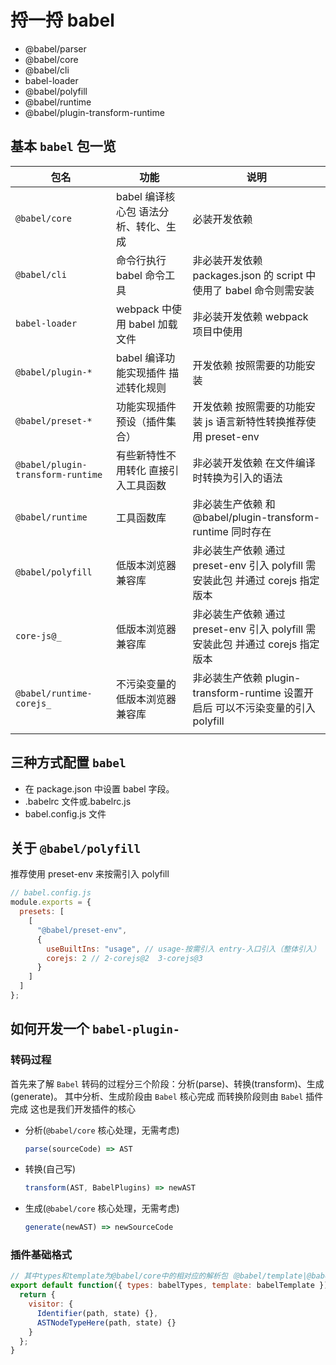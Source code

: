 # 捋一捋 babel

- @babel/parser
- @babel/core
- @babel/cli
- babel-loader
- @babel/polyfill
- @babel/runtime
- @babel/plugin-transform-runtime

## 基本 `babel` 包一览

| 包名                              | 功能                                  | 说明                                                                             |
| --------------------------------- | ------------------------------------- | -------------------------------------------------------------------------------- |
| `@babel/core`                     | babel 编译核心包 语法分析、转化、生成 | 必装开发依赖                                                                     |
| `@babel/cli`                      | 命令行执行 babel 命令工具             | 非必装开发依赖 packages.json 的 script 中使用了 babel 命令则需安装               |
| `babel-loader`                    | webpack 中使用 babel 加载文件         | 非必装开发依赖 webpack 项目中使用                                                |
| `@babel/plugin-*`                 | babel 编译功能实现插件 描述转化规则   | 开发依赖 按照需要的功能安装                                                      |
| `@babel/preset-*`                 | 功能实现插件预设（插件集合）          | 开发依赖 按照需要的功能安装 js 语言新特性转换推荐使用 preset-env                 |
| `@babel/plugin-transform-runtime` | 有些新特性不用转化 直接引入工具函数   | 非必装开发依赖 在文件编译时转换为引入的语法                                      |
| `@babel/runtime`                  | 工具函数库                            | 非必装生产依赖 和@babel/plugin-transform-runtime 同时存在                        |
| `@babel/polyfill`                 | 低版本浏览器兼容库                    | 非必装生产依赖 通过 preset-env 引入 polyfill 需安装此包 并通过 corejs 指定版本   |
| `core-js@_`                       | 低版本浏览器兼容库                    | 非必装生产依赖 通过 preset-env 引入 polyfill 需安装此包 并通过 corejs 指定版本   |
| `@babel/runtime-corejs_`          | 不污染变量的低版本浏览器兼容库        | 非必装生产依赖 plugin-transform-runtime 设置开启后 可以不污染变量的引入 polyfill |
|                                   |                                       |

## 三种方式配置 `babel`

- 在 package.json 中设置 babel 字段。
- .babelrc 文件或.babelrc.js
- babel.config.js 文件

## 关于 `@babel/polyfill`

推荐使用 preset-env 来按需引入 polyfill

```js
// babel.config.js
module.exports = {
  presets: [
    [
      "@babel/preset-env",
      {
        useBuiltIns: "usage", // usage-按需引入 entry-入口引入（整体引入） false-不引入polyfill
        corejs: 2 // 2-corejs@2  3-corejs@3
      }
    ]
  ]
};
```

## 如何开发一个 `babel-plugin-`

### 转码过程

首先来了解 `Babel` 转码的过程分三个阶段：分析(parse)、转换(transform)、生成(generate)。 其中分析、生成阶段由 `Babel` 核心完成 而转换阶段则由 `Babel` 插件完成 这也是我们开发插件的核心

- 分析(`@babel/core` 核心处理，无需考虑)

  ```js
  parse(sourceCode) => AST
  ```

- 转换(自己写)

  ```js
  transform(AST, BabelPlugins) => newAST
  ```

- 生成(`@babel/core` 核心处理，无需考虑)

  ```js
  generate(newAST) => newSourceCode
  ```

### 插件基础格式

```js
// 其中types和template为@babel/core中的相对应的解析包（@babel/template|@babel/types）也可以单独引入进行使用
export default function({ types: babelTypes, template: babelTemplate }) {
  return {
    visitor: {
      Identifier(path, state) {},
      ASTNodeTypeHere(path, state) {}
    }
  };
}
```
